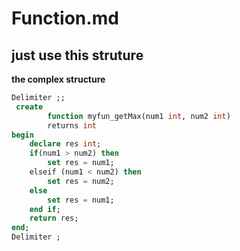 # Function.md
## just use this struture
**the complex structure**
```sql
Delimiter ;;
 create
        function myfun_getMax(num1 int, num2 int)
        returns int        
begin
    declare res int;
    if(num1 > num2) then
        set res = num1;
    elseif (num1 < num2) then
        set res = num2;
    else
        set res = num1;
    end if;
    return res;
end;
Delimiter ;
```